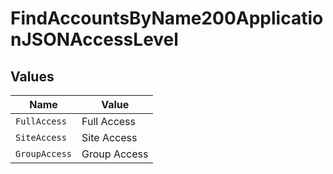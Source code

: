 # FindAccountsByName200ApplicationJSONAccessLevel


## Values

| Name          | Value         |
| ------------- | ------------- |
| `FullAccess`  | Full Access   |
| `SiteAccess`  | Site Access   |
| `GroupAccess` | Group Access  |